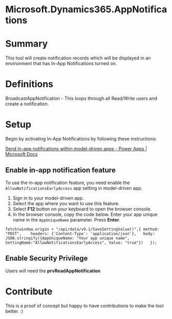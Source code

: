 # Microsoft.Dynamics365.AppNotifications

# Summary

This tool will create notification records which will be displayed in an environment that has In-App Notifications turned on.

# Definitions

BroadcastAppNotification - This loops through all Read/Write users and create a notification.

# Setup

Begin by activating In-App Notifications by following these instructions:

[Send in-app notifications within model-driven apps - Power Apps | Microsoft Docs](https://docs.microsoft.com/en-us/powerapps/developer/model-driven-apps/clientapi/send-in-app-notifications)

## Enable in-app notification feature

To use the in-app notification feature, you need enable the `AllowNotificationsEarlyAccess` app setting in model-driven app.

1. Sign in to your model-driven app.
2. Select the app where you want to use this feature.
3. Select **F12** button on your keyboard to open the browser console.
4. In the browser console, copy the code below. Enter your app unique name in the `AppUniqueName` parameter. Press **Enter**.

```
fetch(window.origin + "/api/data/v9.1/SaveSettingValue()",{ method: "POST",    headers: {'Content-Type': 'application/json'},   body: JSON.stringify({AppUniqueName: "Your app unique name", SettingName:"AllowNotificationsEarlyAccess", Value: "true"})   });
```

## Enable Security Privilege

Users will need the **prvReadAppNotification** 

# Contribute

This is a proof of concept but happy to have contributions to make the tool better. :)
